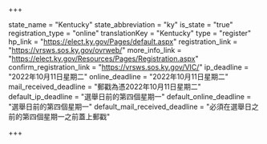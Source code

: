 +++

state_name = "Kentucky"
state_abbreviation = "ky"
is_state = "true"
registration_type = "online"
translationKey = "Kentucky"
type = "register"
hp_link = "https://elect.ky.gov/Pages/default.aspx"
registration_link = "https://vrsws.sos.ky.gov/ovrweb/"
more_info_link = "https://elect.ky.gov/Resources/Pages/Registration.aspx"
confirm_registration_link = "https://vrsws.sos.ky.gov/VIC/"
ip_deadline = "2022年10月11日星期二"
online_deadline = "2022年10月11日星期二"
mail_received_deadline = "郵戳為憑2022年10月11日星期二"
default_ip_deadline = "選舉日前的第四個星期一"
default_online_deadline = "選舉日前的第四個星期一"
default_mail_received_deadline = "必須在選舉日之前的第四個星期一之前蓋上郵戳"

+++